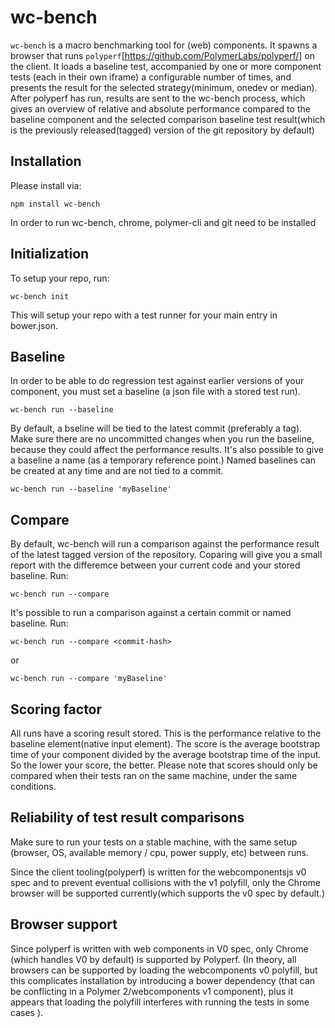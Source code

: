 # wc-bench

`wc-bench` is a macro benchmarking tool for (web) components. It spawns a browser that runs `polyperf`[https://github.com/PolymerLabs/polyperf/] on the client. It loads a baseline test, accompanied by one or more component tests (each in their own iframe) a configurable number of times, and presents the result for the selected strategy(minimum, onedev or median). After polyperf has run, results are sent to the wc-bench process, which gives an overview of relative and absolute performance compared to the baseline component and the selected comparison baseline test result(which is the previously released(tagged) version of the git repository by default)


## Installation
Please install via:
```
npm install wc-bench
```
In order to run wc-bench, chrome, polymer-cli and git need to be installed


## Initialization
To setup your repo, run:
```
wc-bench init
```
This will setup your repo with a test runner for your main entry in bower.json.


## Baseline
In order to be able to do regression test against earlier versions of your component, you must set a baseline (a json file with a stored test run).
```
wc-bench run --baseline
```
By default, a bseline will be tied to the latest commit (preferably a tag). Make sure there are no uncommitted changes when you run the baseline, because they could affect the performance results. It's also possible to give a baseline a name (as a temporary reference point.) Named baselines can be created at any time and are not tied to a commit.

```
wc-bench run --baseline 'myBaseline'
```


## Compare
By default, wc-bench will run a comparison against the performance result of the latest tagged version of the repository. Coparing will give you a small report with the differemce between your current code and your stored baseline. Run:
```
wc-bench run --compare
```
It's possible to run a comparison against a certain commit or named baseline. Run:
```
wc-bench run --compare <commit-hash>
```
or
```
wc-bench run --compare 'myBaseline'
```


## Scoring factor
All runs have a scoring result stored. This is the performance relative to the baseline element(native input element).
The score is the average bootstrap time of your component divided by the average bootstrap time of the input.
So the lower your score, the better. 
Please note that scores should only be compared when their tests ran on the same machine, under the same conditions.


## Reliability of test result comparisons
Make sure to run your tests on a stable machine, with the same setup (browser, OS, available memory / cpu, power supply, etc) between runs.

Since the client tooling(polyperf) is written for the webcomponentsjs v0 spec and to prevent eventual collisions with the v1 polyfill, only the Chrome browser will be supported currently(which supports the v0 spec by default.)


## Browser support
Since polyperf is written with web components in V0 spec, only Chrome (which handles V0 by default) is supported by Polyperf. (In theory, all browsers can be supported by loading the webcomponents v0 polyfill, but this complicates installation by introducing a bower dependency (that can be conflicting in a Polymer 2/webcomponents v1 component), plus it appears that loading the polyfill interferes with running the tests in some cases ).   
